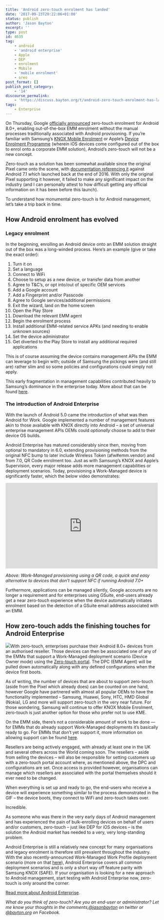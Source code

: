 ```yaml
---
title: 'Android zero-touch enrolment has landed'
date: '2017-09-23T20:22:06+01:00'
status: publish
author: 'Jason Bayton'
excerpt: ''
type: post
id: 4635
tag:
    - android
    - 'android enterprise'
    - Apple
    - DEP
    - enrolment
    - Mobile
    - 'mobile enrolment'
    - oreo
post_format: []
publish_post_category:
    - '14'
discourse_permalink:
    - 'https://discuss.bayton.org/t/android-zero-touch-enrolment-has-landed/78'
tags:
    - Enterprise
---
```

On Thursday, Google [officially announced](https://www.blog.google/products/android-enterprise/android-zero-touch-enrollment-seamless-and-secure-enterprise-deployment/) zero-touch enrolment for Android 8.0+, enabling out-of-the-box EMM enrolment without the manual processes traditionally associated with Android provisioning. If you’re familiar with Samsung’s [KNOX Mobile Enrolment](https://www.samsungknox.com/en/solutions/mobile-enrollment) or Apple’s [Device Enrolment Programme](https://deploy.apple.com) (wherein iOS devices come configured out of the box to enrol onto a corporate EMM solution), Android’s zero-touch will not be a new concept.

Zero-touch as a solution has been somewhat available since the original Pixel came onto the scene, with [documentation referencing it](https://developers.google.com/android/work/requirements/features) against Android 7.1 which launched back at the end of 2016. With only the original Pixel supporting it however, it failed to make any significant impact on the industry (and I can personally attest to how difficult getting any official information on it has been before this launch).

To understand how monumental zero-touch is for Android management, let’s take a trip back in time.

How Android enrolment has evolved
---------------------------------

### Legacy enrolment

In the beginning, enrolling an Android device onto an EMM solution straight out of the box was a long-winded process. Here’s an example (give or take the exact order):

1. Turn it on
2. Set a language
3. Connect to WiFi
4. Choose to setup as a new device, or transfer data from another
5. Agree to T&amp;C’s, or opt into/out of specific OEM services
6. Add a Google account
7. Add a Fingerprint and/or Passcode
8. Agree to Google services/additional permissions
9. Exit the wizard, land on the home screen
10. Open the Play Store
11. Download the relevant EMM agent
12. Begin the enrolment process
13. Install additional EMM-related service APKs (and needing to enable unknown sources)
14. Set the device administrator
15. Get diverted to the Play Store to install any additional required applications

This is of course assuming the device contains management APIs the EMM can leverage to begin with; outside of Samsung the pickings were (and still are) rather slim and so some policies and configurations could simply not apply.

This early fragmentation in management capabilities contributed heavily to Samsung’s dominance in the enterprise today. More about that can be found [here](/android/what-is-android-enterprise-and-why-is-it-used/#history).

### The introduction of Android Enterprise

With the launch of Android 5.0 came the introduction of what was then Android for Work. Google implemented a number of management features akin to those available with KNOX directly into Android – a set of universal enterprise management APIs OEMs could *optionally* choose to add to their device OS builds.

Android Enterprise has matured considerably since then, moving from optional to mandatory in 6.0, extending provisioning methods from the original NFC bump to later include Wireless Token (afw#emm.vendor) and from 7.0, QR Code enrolment too. Just as with Samsung’s KNOX and Apple’s Supervision, every major release adds more management capabilities or deployment scenarios. Today, provisioning a Work-Managed device is significantly faster, which the below video demonstrates:

<iframe allow="accelerometer; autoplay; encrypted-media; gyroscope; picture-in-picture" allowfullscreen="" frameborder="0" height="281" loading="lazy" src="https://www.youtube.com/embed/PBTI0TQAUyM?feature=oembed" title="MobileIron Android Enterprise QR provisioning" width="500"></iframe>

*Above: Work-Managed provisioning using a QR code, a quick and easy alternative to devices that don’t support NFC if running Android 7.0+*

Furthermore, applications can be managed silently, Google accounts are no longer a requirement and for enterprises using GSuite, end-users already get a near zero-touch experience when the device automatically initiates enrolment based on the detection of a GSuite email address associated with an EMM.

How zero-touch adds the finishing touches for Android Enterprise
----------------------------------------------------------------

[![](https://bucket.bayton.uk-lon1.upcloudobjects.com/uploads/2017/09/ZT-Demo-Gif_pixel.gif)](/https://bucket.bayton.uk-lon1.upcloudobjects.com/uploads/2017/09/ZT-Demo-Gif_pixel.gif)With zero-touch, enterprises purchase their Android 8.0+ devices from an authorised reseller. Those devices can then be associated one of any of the EMMs that support a Work-Managed deployment scenario (Device Owner mode) using the [Zero-touch portal](https://partner.android.com/zerotouch). The DPC (EMM Agent) will be pulled down automatically along with any defined configurations when the device first boots.

As of writing, the number of devices that are about to support zero-touch (aside from the Pixel which already does) can be counted on one hand, however Google have partnered with almost all popular OEMs to have the functionality implemented – Samsung, Huawei, Sony, HTC, HMD Global (Nokia), LG and more will support zero-touch in the very near future. For those wondering, Samsung will continue to offer KNOX Mobile Enrolment, zero-touch is just another option for those who prefer not to use KME.

On the EMM side, there’s not a considerable amount of work to be done — for EMMs that do already support Work-Managed deployments it’s basically ready to go. For EMMs that don’t yet support it, more information on allowing support can be found [here](https://developers.google.com/android/work/requirements/work-managed-device).

Resellers are being actively engaged, with already at least one in the UK and several others across the World coming soon. The resellers – aside from selling the devices – will also be responsible for setting customers up with a zero-touch portal account where, as mentioned above, the DPC and configurations are set. Once access is provided however, organisations can manage which resellers are associated with the portal themselves should it ever need to be changed.

When everything is set up and ready to go, the end-users who receive a device will experience something similar to the process demonstrated in the GIF – the device boots, they connect to WiFi and zero-touch takes over.

Incredible.

As someone who was there in the very early days of Android management and has experienced the pain of bulk-enrolling devices on behalf of users and/or customers, zero-touch – just like DEP for iOS devices – is the solution the Android market has needed to a very, very long-standing problem.

Android Enterprise is still a relatively new concept for many organisations and legacy enrolment is therefore still prevalent throughout the industry. With the also recently-announced Work-Managed Work Profile deployment scenario (more on that [here](/android/what-is-android-enterprise-and-why-is-it-used/#enter-android-enterprise)), Android Enterprise covers all common deployment scenarios and is only a short way off feature parity with Samsung KNOX (SAFE). If your organisation is looking for a new approach to Android management, start testing with Android Enterprise now, zero-touch is only around the corner.

[Read more about Android Enterprise](/android/what-is-android-enterprise-and-why-is-it-used/).

*What do you think of zero-touch? Are you an end-user or administrator? Let me know your thoughts in the comments,[@jasonbayton](https://twitter.com/jasonbayton) on twitter or [@bayton.org](https://facebook.com/bayton.org) on Facebook.*
